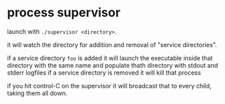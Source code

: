 # process supervisor

launch with `./supervisor <directory>`.

it will watch the directory for addition and removal of "service directories".

if a service directory `foo` is added it will launch the executable inside that directory with the same name and populate thath directory with stdout and stderr logfiles
if a service directory is removed it will kill that process

if you hit control-C on the supervisor it will broadcast that to every child, taking them all down.

